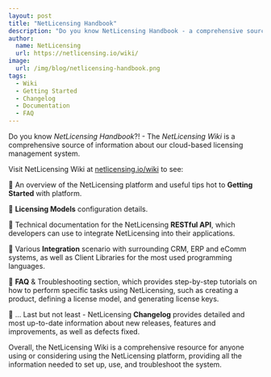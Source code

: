 ```yaml
---
layout: post
title: "NetLicensing Handbook"
description: "Do you know NetLicensing Handbook - a comprehensive source of information about our cloud-based licensing management system"
author:
  name: NetLicensing
  url: https://netlicensing.io/wiki/
image:
  url: /img/blog/netlicensing-handbook.png
tags:
  - Wiki
  - Getting Started
  - Changelog
  - Documentation
  - FAQ
---
```


Do you know *NetLicensing Handbook*?! - The *NetLicensing Wiki* is a comprehensive source of information about our cloud-based licensing management system.

Visit NetLicensing Wiki at [netlicensing.io/wiki](https://netlicensing.io/wiki/) to see:

🔸 An overview of the NetLicensing platform and useful tips hot to **Getting Started** with platform.

🔸 **Licensing Models** configuration details.

🔸 Technical documentation for the NetLicensing **RESTful API**, which developers can use to integrate NetLicensing into their applications.

🔸 Various **Integration** scenario with surrounding CRM, ERP and eComm systems, as well as Client Libraries for the most used programming languages.

🔸 **FAQ** & Troubleshooting section, which provides step-by-step tutorials on how to perform specific tasks using NetLicensing, such as creating a product, defining a license model, and generating license keys.

🔸 ... Last but not least - NetLicensing **Changelog** provides detailed and most up-to-date information about new releases, features and improvements, as well as defects fixed.

Overall, the NetLicensing Wiki is a comprehensive resource for anyone using or considering using the NetLicensing platform, providing all the information needed to set up, use, and troubleshoot the system.